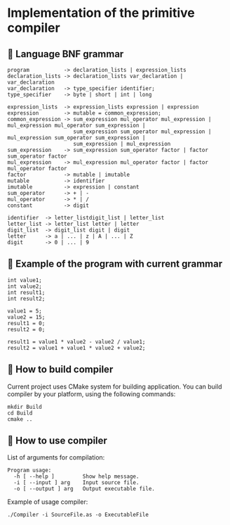 # Implementation of the primitive compiler

##  🔴 Language BNF grammar

    program           -> declaration_lists | expression_lists
    declaration_lists -> declaration_lists var_declaration | var_declaration
    var_declaration   -> type_specifier identifier;
    type_specifier    -> byte | short | int | long
    
    expression_lists  -> expression_lists expression | expression
    expression        -> mutable = common_expression;
    common_expression -> sum_expression mul_operator mul_expression | mul_expression mul_operator sum_expression | 
                         sum_expression sum_operator mul_expression | mul_expression sum_operator sum_expression |   
                         sum_expression | mul_expression                     
    sum_expression    -> sum_expression sum_operator factor | factor sum_operator factor
    mul_expression    -> mul_expression mul_operator factor | factor mul_operator factor
    factor            -> mutable | imutable
    mutable           -> identifier
    imutable          -> expression | constant
    sum_operator      -> + | -
    mul_operator      -> * | / 
    constant          -> digit
    
    identifier  -> letter_listdigit_list | letter_list 
    letter_list -> letter_list letter | letter
    digit_list  -> digit_list digit | digit
    letter      -> a | ... | z | A | ... | Z
    digit       -> 0 | ... | 9

##  🔴 Example of the program with current grammar

    int value1;
    int value2;
    int result1;
    int result2;
    
    value1 = 5;
    value2 = 15;
    result1 = 0;
    result2 = 0;
    
    result1 = value1 * value2 - value2 / value1;
    result2 = value1 + value1 * value2 + value2;

## 🔴 How to build compiler

Current project uses CMake system for building application. You can build compiler by your platform, using the following commands:

    mkdir Build
    cd Build
    cmake ..

## 🔴 How to use compiler

List of arguments for compilation:

    Program usage:
      -h [ --help ]         Show help message.
      -i [ --input ] arg    Input source file.
      -o [ --output ] arg   Output executable file.

Example of usage compiler:

    ./Compiler -i SourceFile.as -o ExecutableFile      

